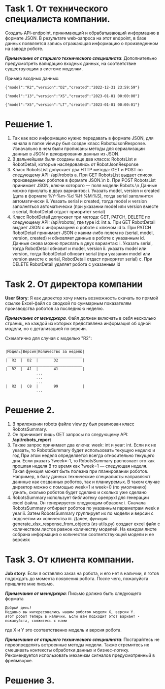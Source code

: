 # Task 1. От технического специалиста компании.
Создать API-endpoint, принимающий и обрабатывающий информацию в формате JSON. 
В результате web-запроса на этот endpoint, в базе данных появляется запись 
отражающая информацию о произведенном на заводе роботе. 

_**Примечание от старшего технического специалиста**_: 
Дополнительно предусмотреть валидацию входных данных, на соответствие существующим в системе моделям.

Пример входных данных:

```{"model":"R2","version":"D2","created":"2022-12-31 23:59:59"}```

```{"model":"13","version":"XS","created":"2023-01-01 00:00:00"}```

```{"model":"X5","version":"LT","created":"2023-01-01 00:00:01"}```


# Решение 1.
1. Так как всю информацию нужно передавать в формате JSON, для начала в папке view.py был создан класс RobotsJsonResponse.
Изначально в нем были прописаны методы для сериализации данных в JSON и декодирования данных из JSON.
2. В дальнейшем были созданы еще два класса: RobotsList и RobotDetail, которые наследовались от RobotJsonResponse
3. Класс RobotsList допускает два HTTP метода: GET и POST по следующему API: /api/robots
  a. При GET RobotsList выдает список произведенных роботов в формате JSON.\n
  b. При POST RobotsList принимает JSON, ключи которого — поля модели Robots.\n
Данные можно прислать в двух вариантов:
  i. Указать model, version и created (дата в формате %Y-%m-%d %H:%M:%S), тогда serial заполнится автоматически
  ii. Указать serial и created, тогда model и version заполняться автоматически (при указании model или version вместе с serial, RobotDetail отдаст приоритет serial)
4. Класс RobotDetail допускает три метода: GET, PATCH, DELETE по следующему API: /api/robots/<id>, где  type id: int 
  a.  При GET RobotDetail выдает JSON с информацией о роботе с ключом id
  b.  При PATCH RobotDetail принимает JSON с каким-либо полем из (serial, model, version, created) и обновляет данные в роботе с указанным id.
Данные снова можно прислать в двух вариантах:
  i. Указать serial, тогда RobotDetail обновит и model, version
  ii. указать model или version, тогда RobotDetail обновит serial (при указании model или version вместе с serial, RobotDetail отдаст приоритет serial)
  c.  При DELETE RobotDetail удаляет робота с указанным id

# Task 2. От директора компании
**User Story**: Я как директор хочу иметь возможность скачать по прямой ссылке Excel-файл со сводкой по суммарным показателям производства роботов за последнюю неделю. 

_**Примечание от менеджера**_. Файл должен включать в себя несколько страниц, на каждой из которых представлена информация об одной модели, но с детализацией по версии. 

Схематично для случая с моделью "R2":

```
 __________________________________
|Модель|Версия|Количество за неделю|
 __________________________________
|  R2  |  D2  |       32           |
 __________________________________
|  R2  |  A1  |       41           |
              ...
              ... 
              ...
|  R2  |  С8  |       99           |
              ...  
```

# Решение 2. 
1. В приложении robots файле view.py был реалиован класс RobotsSummary.
2. Он принимает лишь GET запросы по следующему API: **/api/robots_report**
3. Также запрос принимает два ключа: week: int и year: int. Если их не указать, то RobotsSummary будет использовать текущую неделю и год
При этом неделя определяется всегда относительно текущего дня. Если указать ?week=-1, то RobotsSummary распознает это как прошлая неделя
В то время как ?week=1 — следующая неделя. Такая функция может быть полезна при планировании роботов. Например, в базу данных технические специалисты направляют даннные как созданных роботов, так и планиуремых.
В таком случае директор можно с помощью week=1 и week=0 (по умолчанию) узнать, сколько роботов будет сделано и сколько уже сделано
4. RobotsSummary использует библиотеку openpyxl для генерации excel файла. Он генерируется следующим образом:
    i. Сначала RobotsSummary отбирает роботов по указанным параметрам week и year
    ii. Затем RobotsSummary группирует их по модели и версии с подсчетом их количества
    iii. Далее, функция generate_xlsx_response_from_objects (из utils.py) создает excel файл с количеством листов равное количеству моделей. На каждом листе собрана информация о количестве соответствующей модели и ее версиях


# Task 3. От клиента компании.
**Job story**: Если я оставляю заказ на робота, и его нет в наличии, я готов подождать до момента появления робота. После чего, пожалуйста пришлите мне письмо.

_**Примечание от менеджера**_: Письмо должно быть следующего формата
```
Добрый день!
Недавно вы интересовались нашим роботом модели X, версии Y. 
Этот робот теперь в наличии. Если вам подходит этот вариант - пожалуйста, свяжитесь с нами
```
где Х и Y это соответственно модель и версия робота.

_**Примечание от старшего технического специалиста**_: Постарайтесь не переопределять встроенные методы модели. Также стремитесь не смешивать контексты обработки данных и бизнес-логику. Рекомендуется использовать механизм сигналов предусмотренный в фреймворке.


# Решение 3.

